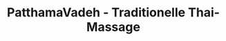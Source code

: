 ---
title: "PatthamaVadeh - Traditionelle Thai-Massage"
url: /lauf-a-d-pegnitz/patthamavadeh-traditionelle-thai-massage/
shop: Massage
---